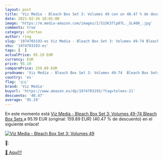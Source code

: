 ```yaml
---
layout: post
title: 'Viz Media - Bleach Box Set 3: Volumes 49 con un 40.47 % de descuento'
date: 2021-02-26 18:01:00
image: 'https://m.media-amazon.com/images/I/51SK37lp07L._SL400_.jpg'
comments: true
category: ofertas
author: ring
slug: '1974703193-es Viz Media - Bleach Box Set 3: Volumes 49-74 Bleach Box Sets'
sku: '1974703193-es'
tags: [  ]
actualPrice: 95.19 EUR
currency: EUR
price: 95.19
comparePrice: 159.89 EUR
prodname: 'Viz Media - Bleach Box Set 3: Volumes 49-74  Bleach Box Sets '
country: 'es'
flag: '🇪🇸'
brand: 'Viz Media'
buyurl: 'https://www.amazon.es/dp/1974703193/?tag=tolees-21'
descuento: '40.47'
average: '95.19'
---
```


En este momento está [Viz Media - Bleach Box Set 3: Volumes 49-74  Bleach Box Sets ](https://www.amazon.es/dp/1974703193/?tag=tolees-21) a 95.19 EUR (original: 159.89 EUR) (40.47 %  de descuento) en el siguiente enlace!

[![Viz Media - Bleach Box Set 3: Volumes 49](https://m.media-amazon.com/images/I/51SK37lp07L._SL400_.jpg)](https://www.amazon.es/dp/1974703193/?tag=tolees-21)

🔎:


[🛒 Aquí!!!](https://www.amazon.es/dp/1974703193/?tag=tolees-21)
